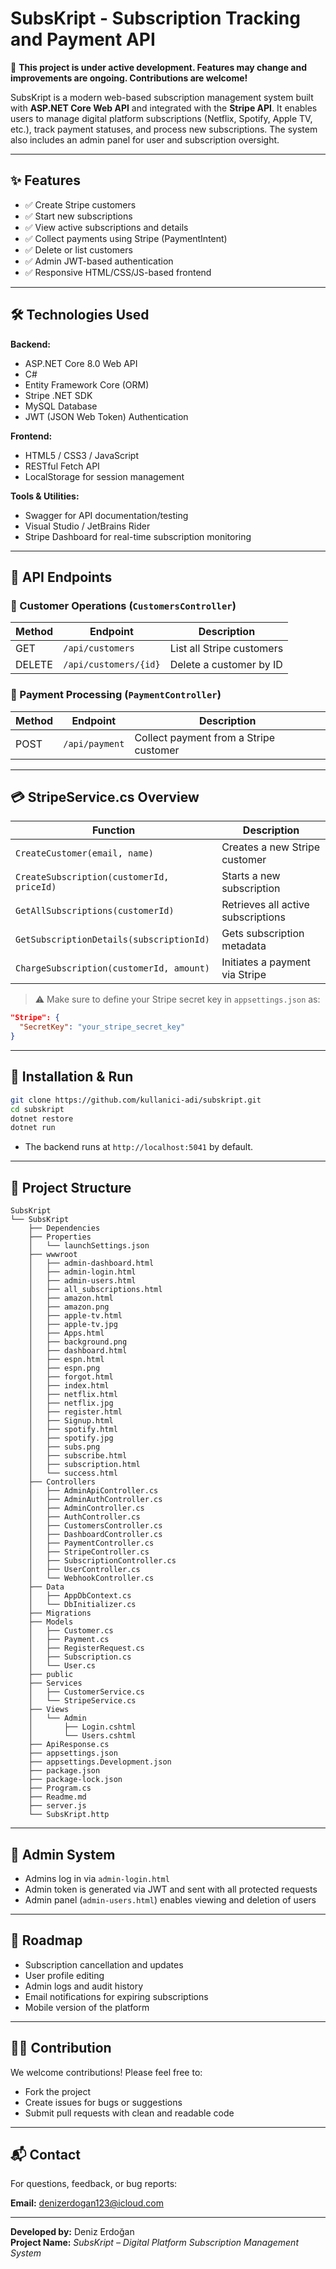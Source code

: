 # SubsKript - Subscription Tracking and Payment API

🚧 **This project is under active development. Features may change and improvements are ongoing. Contributions are welcome!**

SubsKript is a modern web-based subscription management system built with **ASP.NET Core Web API** and integrated with the **Stripe API**. It enables users to manage digital platform subscriptions (Netflix, Spotify, Apple TV, etc.), track payment statuses, and process new subscriptions. The system also includes an admin panel for user and subscription oversight.

---

## ✨ Features

- ✅ Create Stripe customers
- ✅ Start new subscriptions
- ✅ View active subscriptions and details
- ✅ Collect payments using Stripe (PaymentIntent)
- ✅ Delete or list customers
- ✅ Admin JWT-based authentication
- ✅ Responsive HTML/CSS/JS-based frontend

---

## 🛠️ Technologies Used

**Backend:**
- ASP.NET Core 8.0 Web API
- C#
- Entity Framework Core (ORM)
- Stripe .NET SDK
- MySQL Database
- JWT (JSON Web Token) Authentication

**Frontend:**
- HTML5 / CSS3 / JavaScript
- RESTful Fetch API
- LocalStorage for session management

**Tools & Utilities:**
- Swagger for API documentation/testing
- Visual Studio / JetBrains Rider
- Stripe Dashboard for real-time subscription monitoring

---

## 📡 API Endpoints

### 🔹 Customer Operations (`CustomersController`)

| Method | Endpoint                | Description                  |
|--------|--------------------------|------------------------------|
| GET    | `/api/customers`         | List all Stripe customers    |
| DELETE | `/api/customers/{id}`    | Delete a customer by ID      |

### 🔹 Payment Processing (`PaymentController`)

| Method | Endpoint           | Description                            |
|--------|--------------------|----------------------------------------|
| POST   | `/api/payment`     | Collect payment from a Stripe customer |

---

## 💳 StripeService.cs Overview

| Function                              | Description                              |
|---------------------------------------|------------------------------------------|
| `CreateCustomer(email, name)`         | Creates a new Stripe customer            |
| `CreateSubscription(customerId, priceId)` | Starts a new subscription              |
| `GetAllSubscriptions(customerId)`     | Retrieves all active subscriptions       |
| `GetSubscriptionDetails(subscriptionId)` | Gets subscription metadata             |
| `ChargeSubscription(customerId, amount)` | Initiates a payment via Stripe        |

> ⚠️ Make sure to define your Stripe secret key in `appsettings.json` as:
```json
"Stripe": {
  "SecretKey": "your_stripe_secret_key"
}
```

---

## 🔧 Installation & Run

```bash
git clone https://github.com/kullanici-adi/subskript.git
cd subskript
dotnet restore
dotnet run
```

- The backend runs at `http://localhost:5041` by default.

---

## 📁 Project Structure

```
SubsKript
└── SubsKript
    ├── Dependencies
    ├── Properties
    │   └── launchSettings.json
    ├── wwwroot
    │   ├── admin-dashboard.html
    │   ├── admin-login.html
    │   ├── admin-users.html
    │   ├── all_subscriptions.html
    │   ├── amazon.html
    │   ├── amazon.png
    │   ├── apple-tv.html
    │   ├── apple-tv.jpg
    │   ├── Apps.html
    │   ├── background.png
    │   ├── dashboard.html
    │   ├── espn.html
    │   ├── espn.png
    │   ├── forgot.html
    │   ├── index.html
    │   ├── netflix.html
    │   ├── netflix.jpg
    │   ├── register.html
    │   ├── Signup.html
    │   ├── spotify.html
    │   ├── spotify.jpg
    │   ├── subs.png
    │   ├── subscribe.html
    │   ├── subscription.html
    │   └── success.html
    ├── Controllers
    │   ├── AdminApiController.cs
    │   ├── AdminAuthController.cs
    │   ├── AdminController.cs
    │   ├── AuthController.cs
    │   ├── CustomersController.cs
    │   ├── DashboardController.cs
    │   ├── PaymentController.cs
    │   ├── StripeController.cs
    │   ├── SubscriptionController.cs
    │   ├── UserController.cs
    │   └── WebhookController.cs
    ├── Data
    │   ├── AppDbContext.cs
    │   └── DbInitializer.cs
    ├── Migrations
    ├── Models
    │   ├── Customer.cs
    │   ├── Payment.cs
    │   ├── RegisterRequest.cs
    │   ├── Subscription.cs
    │   └── User.cs
    ├── public
    ├── Services
    │   ├── CustomerService.cs
    │   └── StripeService.cs
    ├── Views
    │   └── Admin
    │       ├── Login.cshtml
    │       └── Users.cshtml
    ├── ApiResponse.cs
    ├── appsettings.json
    ├── appsettings.Development.json
    ├── package.json
    ├── package-lock.json
    ├── Program.cs
    ├── Readme.md
    ├── server.js
    └── SubsKript.http
```

---

## 🔐 Admin System

- Admins log in via `admin-login.html`
- Admin token is generated via JWT and sent with all protected requests
- Admin panel (`admin-users.html`) enables viewing and deletion of users

---

## 🚀 Roadmap

- Subscription cancellation and updates
- User profile editing
- Admin logs and audit history
- Email notifications for expiring subscriptions
- Mobile version of the platform

---

## 👨‍💻 Contribution

We welcome contributions! Please feel free to:
- Fork the project
- Create issues for bugs or suggestions
- Submit pull requests with clean and readable code

---

## 📬 Contact

For questions, feedback, or bug reports:

**Email:** [denizerdogan123@icloud.com](mailto:denizerdogan123@icloud.com)

---

**Developed by:** Deniz Erdoğan  
**Project Name:** *SubsKript – Digital Platform Subscription Management System*
